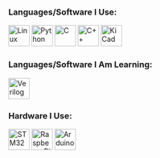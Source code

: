 ### Languages/Software I Use:
<a href="https://www.linux.org/"><img alt="Linux" title="Linux" src="https://upload.wikimedia.org/wikipedia/commons/thumb/3/35/Tux.svg/1200px-Tux.svg.png" height="42"></a>
<a href="https://www.python.org/"><img alt="Python" title="Python" src="https://upload.wikimedia.org/wikipedia/commons/c/c3/Python-logo-notext.svg" height="42"></a>
<a href="https://en.wikipedia.org/wiki/C_(programming_language)"><img alt="C" title="C" src="https://upload.wikimedia.org/wikipedia/commons/3/35/The_C_Programming_Language_logo.svg" height="42"></a>
<a href="https://isocpp.org/"><img alt="C++" title="C++" src="https://upload.wikimedia.org/wikipedia/commons/1/18/ISO_C%2B%2B_Logo.svg" height="42"></a>
<a href="https://www.kicad.org/"><img alt="KiCad" title="KiCad" src="https://www.dockhunt.com/_next/image?url=https%3A%2F%2Fdockhunt-images.nyc3.cdn.digitaloceanspaces.com%2F64537da6-3053-4fe5-8e26-7b5d850f0b15&w=256&q=75" height="42"></a>

### Languages/Software I Am Learning:
<a href="https://en.wikipedia.org/wiki/Verilog"><img alt="Verilog" title="Verilog" src="https://static-00.iconduck.com/assets.00/file-type-verilog-icon-256x256-goe8p7qm.png" height="42"></a>

### Hardware I Use:
<a href="https://www.st.com/en/microcontrollers-microprocessors/stm32-32-bit-arm-cortex-mcus.html"><img alt="STM32" title="STM32" src="https://wiki.st.com/stm32mpu/nsfr_img_auth.php/archive/c/c5/20211105095744%21ST_logo.png" height="42"></a>
<a href="https://www.raspberrypi.org/"><img alt="Raspberry Pi" title="Raspberry Pi" src="https://upload.wikimedia.org/wikipedia/en/c/cb/Raspberry_Pi_Logo.svg" height="42"></a>
<a href="https://www.arduino.cc/"><img alt="Arduino" title="Arduino" src="https://upload.wikimedia.org/wikipedia/commons/8/87/Arduino_Logo.svg" height="42"></a>
